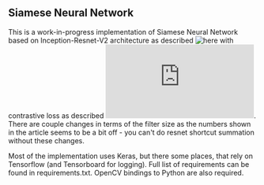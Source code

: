 ## Siamese Neural Network

This is a work-in-progress implementation of Siamese Neural Network based on Inception-Resnet-V2 architecture
as described ![here](https://arxiv.org/abs/1602.07261) with contrastive loss as described
![here](http://yann.lecun.com/exdb/publis/pdf/hadsell-chopra-lecun-06.pdf).
There are couple changes in terms of the filter size as the numbers shown in the article seems to be a bit off - you
can't do resnet shortcut summation without these changes.

Most of the implementation uses Keras, but there some places, that rely on Tensorflow (and Tensorboard for logging).
Full list of requirements can be found in requirements.txt. OpenCV bindings to Python are also required.